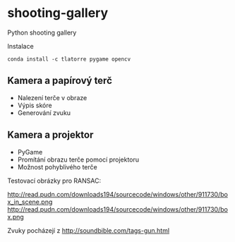 shooting-gallery
================

Python shooting gallery

Instalace

    conda install -c tlatorre pygame opencv



Kamera a papírový terč
---

* Nalezení terče v obraze
* Výpis skóre
* Generování zvuku



Kamera a projektor
---

* PyGame
* Promítání obrazu terče pomocí projektoru
* Možnost pohyblivého terče


Testovací obrázky pro RANSAC:

http://read.pudn.com/downloads194/sourcecode/windows/other/911730/box_in_scene.png
http://read.pudn.com/downloads194/sourcecode/windows/other/911730/box.png


Zvuky pocházejí z 
http://soundbible.com/tags-gun.html
